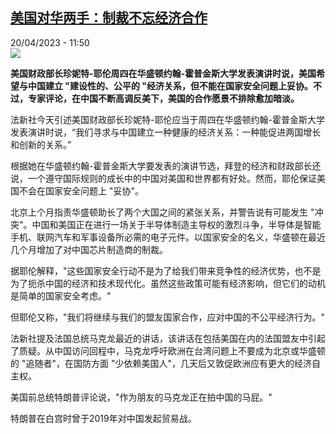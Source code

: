 <!--1681985703000-->
[美国对华两手：制裁不忘经济合作](https://www.rfi.fr/cn/%E7%BE%8E%E6%B4%B2/20230420-%E7%BE%8E%E5%9B%BD%E5%AF%B9%E5%8D%8E%E4%B8%A4%E6%89%8B-%E5%88%B6%E8%A3%81%E4%B8%8D%E5%BF%98%E7%BB%8F%E6%B5%8E%E5%90%88%E4%BD%9C)
------

<div>20/04/2023 - 11:50</div><img src="https://s.rfi.fr/media/display/3ef4fdf6-1284-11ea-9207-005056a99247/w:1280/p:16x9/2018-08-10t081154z_122325796_rc183c361d00_rtrmadp_3_usa-trade-china_0.jpg"><p><strong>美国财政部长珍妮特-耶伦周四在华盛顿约翰-霍普金斯大学发表演讲时说，美国希望与中国建立 "建设性的、公平的 "经济关系，但不能在国家安全问题上妥协。不过，专家评论，在中国不断高调反美下，美国的合作愿景不排除愈加暗淡。                    </strong></p><div><p>法新社今天引述美国财政部长珍妮特-耶伦应当于周四在华盛顿约翰-霍普金斯大学发表演讲时说，“我们寻求与中国建立一种健康的经济关系：一种能促进两国增长和创新的关系。”</p><p>根据她在华盛顿约翰-霍普金斯大学要发表的演讲节选，拜登的经济和财政部长还说，一个遵守国际规则的成长中的中国对美国和世界都有好处。然而，耶伦保证美国不会在国家安全问题上 "妥协"。</p><p>北京上个月指责华盛顿助长了两个大国之间的紧张关系，并警告说有可能发生 "冲突"。中国和美国正在进行一场关于半导体制造主导权的激烈斗争，半导体是智能手机、联网汽车和军事设备所必需的电子元件。以国家安全的名义，华盛顿在最近几个月增加了对中国芯片制造商的制裁。</p><p>据耶伦解释，"这些国家安全行动不是为了给我们带来竞争性的经济优势，也不是为了扼杀中国的经济和技术现代化。虽然这些政策可能有经济影响，但它们的动机是简单的国家安全考虑。"</p><p>但耶伦又称，"我们将继续与我们的盟友国家合作，应对中国的不公平经济行为。"</p><p>法新社提及法国总统马克龙最近的讲话，该讲话在包括美国在内的法国盟友中引起了质疑。从中国访问回程中，马克龙呼吁欧洲在台湾问题上不要成为北京或华盛顿的 "追随者"，在国防方面 "少依赖美国人"，几天后又敦促欧洲应有更大的经济自主权。</p><p>美国前总统特朗普评论说，"作为朋友的马克龙正在拍中国的马屁。"</p><p>特朗普在白宫时曾于2019年对中国发起贸易战。</p><div data-selfpromo-newsletter></div><div data-selfpromo-app></div></div>
